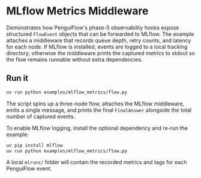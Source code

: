 # MLflow Metrics Middleware

Demonstrates how PenguiFlow's phase-5 observability hooks expose structured
`FlowEvent` objects that can be forwarded to MLflow. The example attaches a
middleware that records queue depth, retry counts, and latency for each node.
If MLflow is installed, events are logged to a local tracking directory;
otherwise the middleware prints the captured metrics to stdout so the flow
remains runnable without extra dependencies.

## Run it

```bash
uv run python examples/mlflow_metrics/flow.py
```

The script spins up a three-node flow, attaches the MLflow middleware, emits a
single message, and prints the final `FinalAnswer` alongside the total number
of captured events.

To enable MLflow logging, install the optional dependency and re-run the
example:

```bash
uv pip install mlflow
uv run python examples/mlflow_metrics/flow.py
```

A local `mlruns/` folder will contain the recorded metrics and tags for each
PenguiFlow event.
